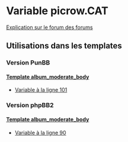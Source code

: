 # Variable picrow.CAT
[Explication sur le forum des forums](http://forum.forumactif.com/t294113-listing-des-variables#picrow.CAT)

## Utilisations dans les templates

### Version PunBB

#### [Template album_moderate_body](punbb/album_moderate_body.md)
* [Variable à la ligne 101](../punbb/album_moderate_body.tpl#L101)

### Version phpBB2

#### [Template album_moderate_body](subsilver/album_moderate_body.md)
* [Variable à la ligne 90](../subsilver/album_moderate_body.tpl#L90)